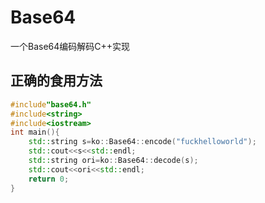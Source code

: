 # Base64
一个Base64编码解码C++实现
## 正确的食用方法
```C++
#include"base64.h"
#include<string>
#include<iostream>
int main(){
    std::string s=ko::Base64::encode("fuckhelloworld");
    std::cout<<s<<std::endl;
    std::string ori=ko::Base64::decode(s);
    std::cout<<ori<<std::endl;
    return 0;
}
